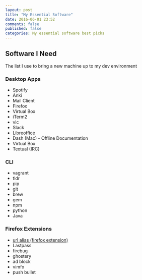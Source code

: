 ```yaml
---
layout: post
title: "My Essential Software"
date: 2016-06-01 23:52
comments: false
published: false
categories: My essential software best picks
---
```


## Software I Need

The list I use to bring a new machine up to my dev environment

### Desktop Apps
- Spotify
- Anki
- Mail Client
- Firefox
- Virtual Box
- iTerm2
- vlc
- Slack
- Libreoffice
- Dash (Mac) - Offline Documentation
- Virtual Box
- Textual (IRC)

### CLI
- vagrant
- tldr
- pip
- git
- brew
- gem 
- npm
- python
- Java

### Firefox Extensions
- [url alias (firefox extension)](https://addons.mozilla.org/en-US/firefox/addon/url-alias-8703/)
- Lastpass
- firebug
- ghostery
- ad block
- vimfx
- push bullet


